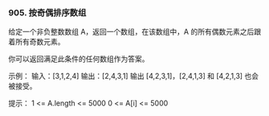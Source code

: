 ### 905. 按奇偶排序数组

给定一个非负整数数组 A，返回一个数组，在该数组中，A 的所有偶数元素之后跟着所有奇数元素。

你可以返回满足此条件的任何数组作为答案。



示例：
输入：[3,1,2,4]
输出：[2,4,3,1]
输出 [4,2,3,1]，[2,4,1,3] 和 [4,2,1,3] 也会被接受。


提示：
1 <= A.length <= 5000
0 <= A[i] <= 5000
